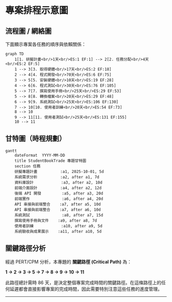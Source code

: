 # 專案排程示意圖

##  流程圖 / 網絡圖
下面顯示專案各任務的順序與依賴關係：

```mermaid
graph TD
    1[1. 研擬計畫<br/>1天<br/>ES:1 EF:1] --> 2[2. 任務分配<br/>4天<br/>ES:2 EF:5]
    1 --> 3[3. 取得硬體<br/>17天<br/>ES:2 EF:18]
    2 --> 4[4. 程式開發<br/>70天<br/>ES:6 EF:75]
    3 --> 5[5. 安裝硬體<br/>10天<br/>ES:19 EF:28]
    4 --> 6[6. 程式測試<br/>30天<br/>ES:76 EF:105]
    5 --> 7[7. 撰寫使用手冊<br/>25天<br/>ES:29 EF:53]
    5 --> 8[8. 轉換檔案<br/>20天<br/>ES:29 EF:48]
    6 --> 9[9. 系統測試<br/>25天<br/>ES:106 EF:130]
    7 --> 10[10. 使用者訓練<br/>20天<br/>ES:54 EF:73]
    8 --> 10
    9 --> 11[11. 使用者測試<br/>25天<br/>ES:131 EF:155]
    10 --> 11
```

## 甘特圖（時程規劃）

```mermaid
gantt
    dateFormat  YYYY-MM-DD
    title StudentBookTrade 專題甘特圖
    section 任務
    研擬專題計畫          :a1, 2025-10-01, 5d
    系統需求分析          :a2, after a1, 7d
    資料庫設計            :a3, after a2, 10d
    前端介面設計          :a4, after a2, 12d
    後端 API 開發         :a5, after a3, 20d
    前端實作              :a6, after a4, 20d
    API 串接與前端整合    :a7, after a5, 10d
    API 串接與前端整合    :a7, after a6, 10d
    系統測試              :a8, after a7, 15d
    撰寫使用手冊與文件    :a9, after a8, 7d
    使用者訓練            :a10, after a9, 5d
    系統驗收與成果展示    :a11, after a10, 5d
```
## 關鍵路徑分析

經過 PERT/CPM 分析，本專題的 **關鍵路徑 (Critical Path)** 為：

**1 → 2 → 3 → 5 → 7 → 8 → 9 → 10 → 11**

此路徑總計需時 86 天，是決定整個專案完成時間的關鍵路徑。在這條路徑上的任何延遲都會直接影響專案的完成時間，因此需要特別注意這些任務的進度管理。

---


